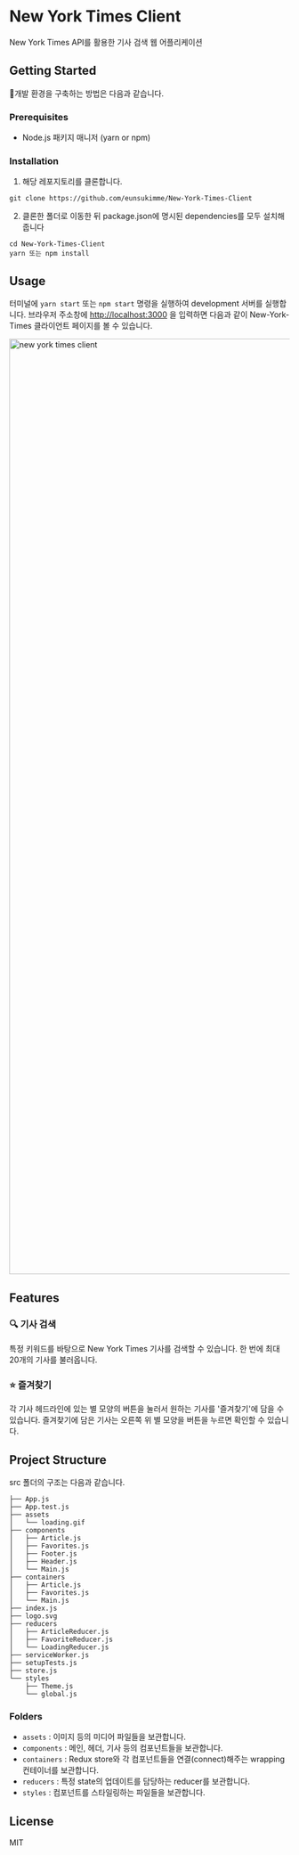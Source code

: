# New York Times Client

New York Times API를 활용한 기사 검색 웹 어플리케이션

## Getting Started

개발 환경을 구축하는 방법은 다음과 같습니다.

### Prerequisites

- Node.js 패키지 매니저 (yarn or npm)

### Installation

1. 해당 레포지토리를 클론합니다.

```
git clone https://github.com/eunsukimme/New-York-Times-Client
```

2. 클론한 폴더로 이동한 뒤 package.json에 명시된 dependencies를 모두 설치해 줍니다

```
cd New-York-Times-Client
yarn 또는 npm install
```

## Usage

터미널에 `yarn start` 또는 `npm start` 명령을 실행하여 development 서버를 실행합니다. 브라우저 주소창에 [http://localhost:3000](http://localhost:3000) 을 입력하면 다음과 같이 New-York-Times 클라이언트 페이지를 볼 수 있습니다.

<img width="1680" alt="new york times client" src="https://user-images.githubusercontent.com/31213226/72910824-6d775e80-3d7c-11ea-934b-f4ae53f75863.png">

## Features

### 🔍 기사 검색

특정 키워드를 바탕으로 New York Times 기사를 검색할 수 있습니다. 한 번에 최대 20개의 기사를 불러옵니다.

### ⭐️ 즐겨찾기

각 기사 헤드라인에 있는 별 모양의 버튼을 눌러서 원하는 기사를 '즐겨찾기'에 담을 수 있습니다. 즐겨찾기에 담은 기사는 오른쪽 위 별 모양을 버튼을 누르면 확인할 수 있습니다.

## Project Structure

src 폴더의 구조는 다음과 같습니다.

```
├── App.js
├── App.test.js
├── assets
│   └── loading.gif
├── components
│   ├── Article.js
│   ├── Favorites.js
│   ├── Footer.js
│   ├── Header.js
│   └── Main.js
├── containers
│   ├── Article.js
│   ├── Favorites.js
│   └── Main.js
├── index.js
├── logo.svg
├── reducers
│   ├── ArticleReducer.js
│   ├── FavoriteReducer.js
│   └── LoadingReducer.js
├── serviceWorker.js
├── setupTests.js
├── store.js
└── styles
    ├── Theme.js
    └── global.js
```

### Folders

- `assets` : 이미지 등의 미디어 파일들을 보관합니다.
- `components` : 메인, 헤더, 기사 등의 컴포넌트들을 보관합니다.
- `containers` : Redux store와 각 컴포넌트들을 연결(connect)해주는 wrapping 컨테이너를 보관합니다.
- `reducers` : 특정 state의 업데이트를 담당하는 reducer를 보관합니다.
- `styles` : 컴포넌트를 스타일링하는 파일들을 보관합니다.

## License

MIT
